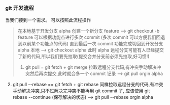 ### git 开发流程
当我们接到一个需求。 可以按照此流程操作

> 在本地基于开发分支 alpha 创建一个新分支 feature  -->  git checkout -b feature
  可以根据功能点进行多次 commit (多次 commit 可以方便我们回退到以前某个功能点的代码)
  直到最后一次 commit
> 功能完成切回到开发分支 alpha 本地  -->  git checkout alpha
  此时 alpha 远程分支可能有人已经提交了新的代码,所以我们要先拉取(提交合并分支前必须先拉取,好习惯!)
>  1. git pull = git fetch + git merge
     拉取远程分支代码,有冲突手动解决冲突然后再次提交,此时就会多一个 commit 记录 --> git pull orgin alpha
  2. git pull --rebase == git fetch + git rebase
     同样拉取远程分支的代码,有冲突手动解决冲突,只不过解决完冲突不能再用 git commit 了,
     应该使用 git rebase --continue (保存解决的状态) --> git pull --rebase orgin alpha 